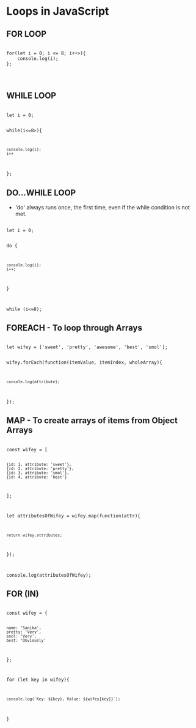# Loops in JavaScript

## FOR LOOP

<code>
for(let i = 0; i <= 8; i++>){
    console.log(i);
};
</code>
<br>
<br>

## WHILE LOOP

<code>
let i = 0;


while(i<=8>){

    console.log(i);
    i++

};
</code>

## DO...WHILE LOOP

- 'do' always runs once, the first time, even if the while condition is not met.

<code>
let i = 0;

do {

    console.log(i);
    i++;

}

while (i<=8);
</code>

## FOREACH - To loop through Arrays

<code>
let wifey = ['sweet', 'pretty', 'awesome', 'best', 'smol'];

wifey.forEach(function(itemValue, itemIndex, wholeArray){

    console.log(attribute);

});
</code>

## MAP - To create arrays of items from Object Arrays

<code>
const wifey = [

    {id: 1, attribute: 'sweet'},
    {id: 2, attribute: 'pretty'},
    {id: 3, attribute: 'smol'},
    {id: 4, attribute: 'best'}

];

let attributesOfWifey = wifey.map(function(attr){

    return wifey.attributes;

});

console.log(attributesOfWifey);
</code>

## FOR (IN)

<code>
const wifey = {

    name: 'Sanika',
    pretty: 'Very',
    smol: 'Very',
    best: 'Obviously'

};

for (let key in wifey){

    console.log(`Key: ${key}, Value: ${wifey[key]}`);
    
}
</code>